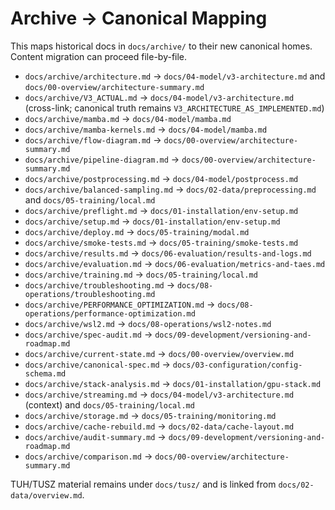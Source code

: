 # Archive → Canonical Mapping

This maps historical docs in `docs/archive/` to their new canonical homes. Content migration can proceed file-by-file.

- `docs/archive/architecture.md` → `docs/04-model/v3-architecture.md` and `docs/00-overview/architecture-summary.md`
- `docs/archive/V3_ACTUAL.md` → `docs/04-model/v3-architecture.md` (cross-link; canonical truth remains `V3_ARCHITECTURE_AS_IMPLEMENTED.md`)
- `docs/archive/mamba.md` → `docs/04-model/mamba.md`
- `docs/archive/mamba-kernels.md` → `docs/04-model/mamba.md`
- `docs/archive/flow-diagram.md` → `docs/00-overview/architecture-summary.md`
- `docs/archive/pipeline-diagram.md` → `docs/00-overview/architecture-summary.md`
- `docs/archive/postprocessing.md` → `docs/04-model/postprocess.md`
- `docs/archive/balanced-sampling.md` → `docs/02-data/preprocessing.md` and `docs/05-training/local.md`
- `docs/archive/preflight.md` → `docs/01-installation/env-setup.md`
- `docs/archive/setup.md` → `docs/01-installation/env-setup.md`
- `docs/archive/deploy.md` → `docs/05-training/modal.md`
- `docs/archive/smoke-tests.md` → `docs/05-training/smoke-tests.md`
- `docs/archive/results.md` → `docs/06-evaluation/results-and-logs.md`
- `docs/archive/evaluation.md` → `docs/06-evaluation/metrics-and-taes.md`
- `docs/archive/training.md` → `docs/05-training/local.md`
- `docs/archive/troubleshooting.md` → `docs/08-operations/troubleshooting.md`
- `docs/archive/PERFORMANCE_OPTIMIZATION.md` → `docs/08-operations/performance-optimization.md`
- `docs/archive/wsl2.md` → `docs/08-operations/wsl2-notes.md`
- `docs/archive/spec-audit.md` → `docs/09-development/versioning-and-roadmap.md`
- `docs/archive/current-state.md` → `docs/00-overview/overview.md`
- `docs/archive/canonical-spec.md` → `docs/03-configuration/config-schema.md`
- `docs/archive/stack-analysis.md` → `docs/01-installation/gpu-stack.md`
- `docs/archive/streaming.md` → `docs/04-model/v3-architecture.md` (context) and `docs/05-training/local.md`
- `docs/archive/storage.md` → `docs/05-training/monitoring.md`
- `docs/archive/cache-rebuild.md` → `docs/02-data/cache-layout.md`
- `docs/archive/audit-summary.md` → `docs/09-development/versioning-and-roadmap.md`
- `docs/archive/comparison.md` → `docs/00-overview/architecture-summary.md`

TUH/TUSZ material remains under `docs/tusz/` and is linked from `docs/02-data/overview.md`.
